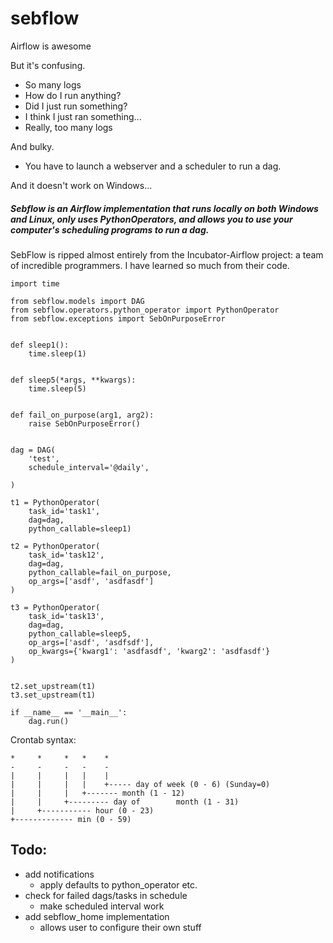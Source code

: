 # sebflow
Airflow is awesome

But it's confusing.

- So many logs
- How do I run anything?
- Did I just run something?
- I think I just ran something...
- Really, too many logs

And bulky.

- You have to launch a webserver and a scheduler to run a dag.

And it doesn't work on Windows...

##### Sebflow is an Airflow implementation that runs locally on both Windows and Linux, only uses PythonOperators, and allows you to use your computer's scheduling programs to run a dag.

SebFlow is ripped almost entirely from the Incubator-Airflow project: a team of incredible programmers. I have learned so much from their code.

```
import time

from sebflow.models import DAG
from sebflow.operators.python_operator import PythonOperator
from sebflow.exceptions import SebOnPurposeError


def sleep1():
    time.sleep(1)


def sleep5(*args, **kwargs):
    time.sleep(5)


def fail_on_purpose(arg1, arg2):
    raise SebOnPurposeError()


dag = DAG(
    'test',
    schedule_interval='@daily',

)

t1 = PythonOperator(
    task_id='task1',
    dag=dag,
    python_callable=sleep1)

t2 = PythonOperator(
    task_id='task12',
    dag=dag,
    python_callable=fail_on_purpose,
    op_args=['asdf', 'asdfasdf']
)

t3 = PythonOperator(
    task_id='task13',
    dag=dag,
    python_callable=sleep5,
    op_args=['asdf', 'asdfsdf'],
    op_kwargs={'kwarg1': 'asdfasdf', 'kwarg2': 'asdfasdf'}
)


t2.set_upstream(t1)
t3.set_upstream(t1)

if __name__ == '__main__':
    dag.run()

```


Crontab syntax:
```
*     *     *   *    *
-     -     -   -    -
|     |     |   |    |
|     |     |   |    +----- day of week (0 - 6) (Sunday=0)
|     |     |   +------- month (1 - 12)
|     |     +--------- day of        month (1 - 31)
|     +----------- hour (0 - 23)
+------------- min (0 - 59)
```
## Todo:
- add notifications
  - apply defaults to python_operator etc.
- check for failed dags/tasks in schedule
  - make scheduled interval work
- add sebflow_home implementation
  - allows user to configure their own stuff
